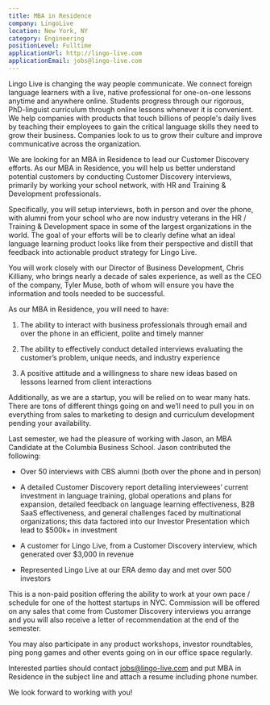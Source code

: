 ```yaml
---
title: MBA in Residence
company: LingoLive
location: New York, NY
category: Engineering
positionLevel: Fulltime
applicationUrl: http://lingo-live.com
applicationEmail: jobs@lingo-live.com
---
```


Lingo Live is changing the way people communicate. We connect foreign language learners with a live, native professional for one-on-one lessons anytime and anywhere online. Students progress through our rigorous, PhD-linguist curriculum through online lessons whenever it is convenient. We help companies with products that touch billions of people's daily lives by teaching their employees to gain the critical language skills they need to grow their business. Companies look to us to grow their culture and improve communicative across the organization. 

We are looking for an MBA in Residence to lead our Customer Discovery efforts. As our MBA in Residence, you will help us better understand potential customers by conducting Customer Discovery interviews, primarily by working your school network, with HR and Training & Development professionals. 

Specifically, you will setup interviews, both in person and over the phone, with alumni from your school who are now industry veterans in the HR / Training & Development space in some of the largest organizations in the world. The goal of your efforts will be to clearly define what an ideal language learning product looks like from their perspective and distill that feedback into actionable product strategy for Lingo Live. 

You will work closely with our Director of Business Development, Chris Killiany, who brings nearly a decade of sales experience, as well as the CEO of the company, Tyler Muse, both of whom will ensure you have the information and tools needed to be successful. 

As our MBA in Residence, you will need to have:

1. The ability to interact with business professionals through email and over the phone in an efficient, polite and timely manner

2. The ability to effectively conduct detailed interviews evaluating the customer’s problem, unique needs, and industry experience

3. A positive attitude and a willingness to share new ideas based on lessons learned from client interactions

Additionally, as we are a startup, you will be relied on to wear many hats. There are tons of different things going on and we’ll need to pull you in on everything from sales to marketing to design and curriculum development pending your availability.

Last semester, we had the pleasure of working with Jason, an MBA Candidate at the Columbia Business School. Jason contributed the following:

- Over 50 interviews with CBS alumni (both over the phone and in person)

- A detailed Customer Discovery report detailing interviewees’ current investment in language training, global operations and plans for expansion, detailed feedback on language learning effectiveness, B2B SaaS effectiveness, and general challenges faced by multinational organizations; this data factored into our Investor Presentation which lead to $500k+ in investment

- A customer for Lingo Live, from a Customer Discovery interview, which generated over $3,000 in revenue

- Represented Lingo Live at our ERA demo day and met over 500 investors

This is a non-paid position offering the ability to work at your own pace / schedule for one of the hottest startups in NYC. Commission will be offered on any sales that come from Customer Discovery interviews you arrange and you will also receive a letter of recommendation at the end of the semester.

You may also participate in any product workshops, investor roundtables, ping pong games and other events going on in our office space regularly.

Interested parties should contact jobs@lingo-live.com and put MBA in Residence in the subject line and attach a resume including phone number.

We look forward to working with you!